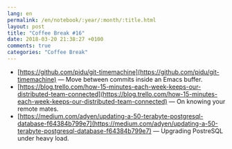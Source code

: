```yaml
---
lang: en
permalink: /en/notebook/:year/:month/:title.html
layout: post
title: "Coffee Break #16"
date: 2018-03-20 21:38:27 +0100
comments: true
categories: "Coffee Break"
---
```


- [https://github.com/pidu/git-timemachine](https://github.com/pidu/git-timemachine) &mdash; Move between commits inside an Emacs buffer.
- [https://blog.trello.com/how-15-minutes-each-week-keeps-our-distributed-team-connected](https://blog.trello.com/how-15-minutes-each-week-keeps-our-distributed-team-connected) &mdash; On knowing your remote mates.
- [https://medium.com/adyen/updating-a-50-terabyte-postgresql-database-f64384b799e7](https://medium.com/adyen/updating-a-50-terabyte-postgresql-database-f64384b799e7) &mdash; Upgrading PostreSQL under heavy load.
